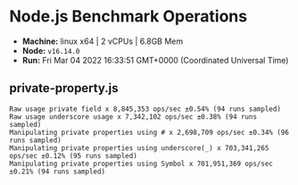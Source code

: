 # Node.js Benchmark Operations

* __Machine:__ linux x64 | 2 vCPUs | 6.8GB Mem
* __Node:__ `v16.14.0`
* __Run:__ Fri Mar 04 2022 16:33:51 GMT+0000 (Coordinated Universal Time)

## private-property.js
```
Raw usage private field x 8,845,353 ops/sec ±0.54% (94 runs sampled)
Raw usage underscore usage x 7,342,102 ops/sec ±0.38% (94 runs sampled)
Manipulating private properties using # x 2,698,709 ops/sec ±0.34% (96 runs sampled)
Manipulating private properties using underscore(_) x 703,341,265 ops/sec ±0.12% (95 runs sampled)
Manipulating private properties using Symbol x 701,951,369 ops/sec ±0.21% (94 runs sampled)
```
